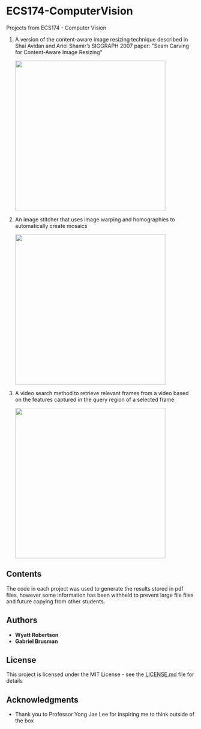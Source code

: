 # ECS174-ComputerVision

Projects from ECS174 - Computer Vision
<ol>
  <li><div><p>A version of the content-aware image resizing technique described in Shai Avidan and Ariel Shamir’s SIGGRAPH 2007 paper: "Seam Carving for Content-Aware Image Resizing"</p><img src="https://github.com/wyattrobertson/ECS174-ComputerVision/blob/master/preview_seamcarving.jpg" width="400">
</div></li>
  <li><div><p>An image stitcher that uses image warping and homographies to automatically create mosaics</p><img src="https://github.com/wyattrobertson/ECS174-ComputerVision/blob/master/preview_homography.jpg" width="400">
</div></li>
  <li><div><p>A video search method to retrieve relevant frames from a video based on the features captured in the query region of a selected frame</p><img src="https://github.com/wyattrobertson/ECS174-ComputerVision/blob/master/preview_VBOW.jpg" width="400">
</div></li>
</ol>

## Contents

The code in each project was used to generate the results stored in pdf files, however some information has been withheld to prevent large file files and future copying from other students.

## Authors

* **Wyatt Robertson**
* **Gabriel Brusman**

## License

This project is licensed under the MIT License - see the [LICENSE.md](LICENSE.md) file for details

## Acknowledgments

* Thank you to Professor Yong Jae Lee for inspiring me to think outside of the box
